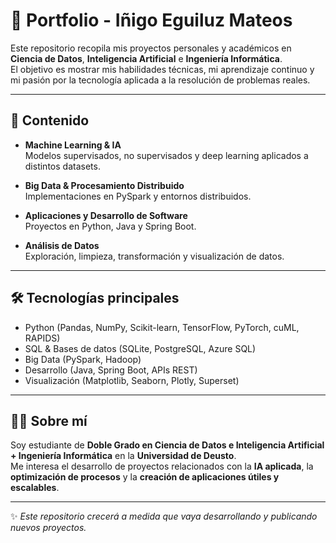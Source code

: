 # 📂 Portfolio - Iñigo Eguiluz Mateos

Este repositorio recopila mis proyectos personales y académicos en **Ciencia de Datos**, **Inteligencia Artificial** e **Ingeniería Informática**.  
El objetivo es mostrar mis habilidades técnicas, mi aprendizaje continuo y mi pasión por la tecnología aplicada a la resolución de problemas reales.

---

## 🚀 Contenido

- **Machine Learning & IA**  
  Modelos supervisados, no supervisados y deep learning aplicados a distintos datasets.  

- **Big Data & Procesamiento Distribuido**  
  Implementaciones en PySpark y entornos distribuidos.  

- **Aplicaciones y Desarrollo de Software**  
  Proyectos en Python, Java y Spring Boot.  

- **Análisis de Datos**  
  Exploración, limpieza, transformación y visualización de datos.  

---

## 🛠️ Tecnologías principales

- Python (Pandas, NumPy, Scikit-learn, TensorFlow, PyTorch, cuML, RAPIDS)  
- SQL & Bases de datos (SQLite, PostgreSQL, Azure SQL)  
- Big Data (PySpark, Hadoop)  
- Desarrollo (Java, Spring Boot, APIs REST)  
- Visualización (Matplotlib, Seaborn, Plotly, Superset)  

---

## 👨‍💻 Sobre mí

Soy estudiante de **Doble Grado en Ciencia de Datos e Inteligencia Artificial + Ingeniería Informática** en la **Universidad de Deusto**.  
Me interesa el desarrollo de proyectos relacionados con la **IA aplicada**, la **optimización de procesos** y la **creación de aplicaciones útiles y escalables**.  

---

✨ *Este repositorio crecerá a medida que vaya desarrollando y publicando nuevos proyectos.*
